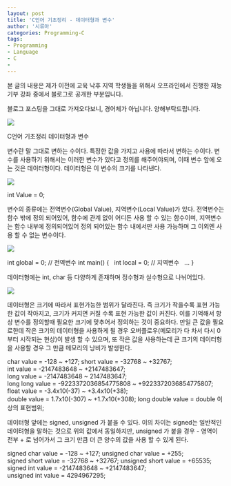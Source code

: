 ```yaml
---
layout: post
title: 'C언어 기초정리 - 데이터형과 변수'
author: '시류아'
categories: Programming-C
tags:
- Programming
- Language
- C
-
---
```



<script> location.href='https://cafe.naver.com/develoid/701329' ; </script>

<p><p>본 글의 내용은 제가 이전에 교육 낙후 지역 학생들을 위해서 오프라인에서 진행한 재능기부 강좌 중에서 블로그로 공개한 부분입니다.</p>
<p>블로그 포스팅을 그대로 가져오다보니, 경어체가 아닙니다. 양해부탁드립니다.</p>
</p>
<p>  <p>   <img src="https://dthumb-phinf.pstatic.net/?src=%22http%3A%2F%2Fblogfiles.naver.net%2FMjAxNzAxMThfOTMg%2FMDAxNDg0Njk4NTIxMjc4.GU38RASWW95bbcut6pm-45toE7QryNOHLTTs5v_4G2kg.r6TOycjoP5c7wEGvKlyarIyw6BesLFg2bQymoFqPizMg.PNG.searphiel9%2Fc.png%22&amp;type=cafe_wa740">  </p>
 </p>
 <p>  <p>   <p>   C언어 기초정리   데이터형과 변수  </p>
  </p>
 </p>
 <p>  <p>변수란 말 그대로 변하는 수이다. 특정한 값을 가지고 사용에 따라서 변하는 수이다. 변수를 사용하기 위해서는 이러한 변수가 있다고 정의를 해주어야되며, 이때 변수 앞에 오는 것은 데이터형이다. 데이터형은 이 변수의 크기를 나타낸다.</p>
 </p>
 <p>  <p>   <img src="https://dthumb-phinf.pstatic.net/?src=%22http%3A%2F%2Fblogfiles.naver.net%2FMjAxNzAxMThfMTg2%2FMDAxNDg0Njk4NjE1OTg2.CBsUQIAIwWZmV3hMIHOUsDCEh-F8cQNeK0co3JNmaK4g.WNyiRhynwJRnxKIq7bBvf4f83WQP6ouwvnrs-qhaLGAg.PNG.searphiel9%2F2.png%22&amp;type=cafe_wa740">  </p>
 </p>
 <p>  <p>   <p>   int&nbsp;Value&nbsp;=&nbsp;0;  </p>
  </p>
 </p>
 <p>  <p>변수의 종류에는 전역변수(Global Value), 지역변수(Local Value)가 있다. 전역변수는 함수 밖에 정의 되어있어, 함수에 관계 없이 어디든 사용 할 수 있는 함수이며, 지역변수는 함수 내부에 정의되어있어 정의 되어있는 함수 내에서만 사용 가능하며 그 이외엔 사용 할 수 없는 변수이다.</p>
 </p>
 <p>  <p>   <img src="https://dthumb-phinf.pstatic.net/?src=%22http%3A%2F%2Fblogfiles.naver.net%2FMjAxNzAxMThfMTE5%2FMDAxNDg0Njk4NjcwNjE2.WWB48pTJ80GZyFy_5iB0d18G1bA2w4BTkXIwtK7IApMg.w10zpBzN8opUnoBV9KgY7hWk1AdyDOR7bBj20c9txd8g.PNG.searphiel9%2F3.png%22&amp;type=cafe_wa740">  </p>
 </p>
 <p>  <p>   <p>   int&nbsp;global&nbsp;=&nbsp;0;&nbsp;//&nbsp;전역변수   int&nbsp;main()&nbsp;{   &nbsp;&nbsp;int&nbsp;local&nbsp;=&nbsp;0;&nbsp;//&nbsp;지역변수   &nbsp;&nbsp;...   }  </p>
  </p>
 </p>
 <p>  <p>데이터형에는 int, char 등 다양하게 존재하며 정수형과 실수형으로 나뉘어있다.&nbsp;</p>
 </p>
 <p>  <p>   <img src="https://dthumb-phinf.pstatic.net/?src=%22http%3A%2F%2Fblogfiles.naver.net%2FMjAxNzAxMThfOTIg%2FMDAxNDg0Njk5MDc0NDQ5.e3Q-gAt5SAkH8xVnnYQb9wlsB_HiQ5l8s0NWokOO67wg.t2OTKwo8oT1nsc0q5dj6SKXDy7mfV-4xXldVtaaAng4g.PNG.searphiel9%2F%25ED%2591%259C1.PNG%22&amp;type=cafe_wa740">  </p>
 </p>
 <p>  <p>데이터형은 크기에 따라서 표현가능한 범위가 달라진다. 즉 크기가 작을수록 표현 가능한 값이 작아지고, 크기가 커지면 커질 수록 표현 가능한 값이 커진다. 이를 기억해서 항상 변수를 정의할때 필요한 크기에 맞추어서 정의하는 것이 중요하다. 만일 큰 값을 필요로한데 작은 크기의 데이터형을 사용하게 될 경우 오버플로우(메모리가 다 차서 다시 0부터 시작되는 현상)이 발생 할 수 있으며, 또 작은 값을 사용하는데 큰 크기의 데이터형을 사용할 경우 그 만큼 메모리의 낭비가 발생한다.</p>
 </p>
 <p>  <p>   <p>   char&nbsp;value&nbsp;=&nbsp;-128&nbsp;~&nbsp;+127;   short&nbsp;value&nbsp;=&nbsp;-32768&nbsp;~&nbsp;+32767;   int&nbsp;value&nbsp;=&nbsp;-2147483648&nbsp;~&nbsp;+2147483647;   long&nbsp;value&nbsp;=&nbsp;-2147483648&nbsp;~&nbsp;2147483647;   long&nbsp;long&nbsp;value&nbsp;=&nbsp;-9223372036854775808&nbsp;~&nbsp;+9223372036854775807;   float&nbsp;value&nbsp;=&nbsp;-3.4x10(-37)&nbsp;~&nbsp;+3.4x10(+38);   double&nbsp;value&nbsp;=&nbsp;1.7x10(-307)&nbsp;~&nbsp;+1.7x10(+308);   long&nbsp;double&nbsp;value&nbsp;=&nbsp;double&nbsp;이상의&nbsp;표현범위;  </p>
  </p>
 </p>
 <p>  <p>데이터형 앞에는 signed, unsigned 가 붙을 수 있다. 이의 차이는 signed는 일반적인 데이텨형을 말하는 것으로 위의 값에서 동일하지만, unsigned 가 붙을 경우 - 영역이 전부 + 로 넘어가서 그 크기 만큼 더 큰 양수의 값을 사용 할 수 있게 된다.</p>
 </p>
 <p>  <p>   <p>   signed&nbsp;char&nbsp;value&nbsp;=&nbsp;-128&nbsp;~&nbsp;+127;   unsigned&nbsp;char&nbsp;value&nbsp;=&nbsp;+255;      signed&nbsp;short&nbsp;value&nbsp;=&nbsp;-32768&nbsp;~&nbsp;+32767;   unsigned&nbsp;short&nbsp;value&nbsp;=&nbsp;+65535;      signed&nbsp;int&nbsp;value&nbsp;=&nbsp;-2147483648&nbsp;~&nbsp;+2147483647;   unsigned&nbsp;int&nbsp;value&nbsp;=&nbsp;4294967295;  </p>
  </p>
 </p>

